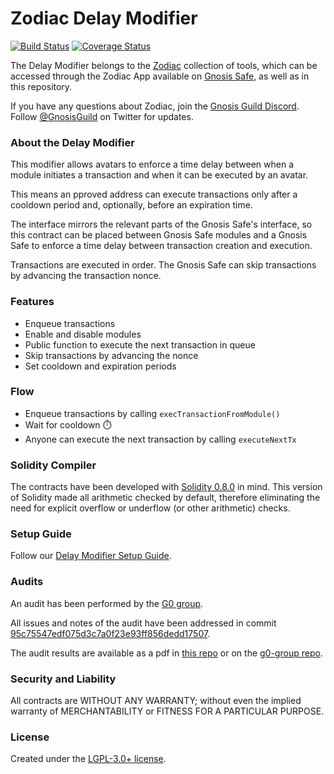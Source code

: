 # Zodiac Delay Modifier

[![Build Status](https://github.com/gnosis/zodiac-modifier-delay/actions/workflows/ci.yml/badge.svg)](https://github.com/gnosis/zodiac-modifier-delay/actions/workflows/ci.yml)
[![Coverage Status](https://coveralls.io/repos/github/gnosis/zodiac-modifier-delay/badge.svg?branch=main)](https://coveralls.io/github/gnosis/zodiac-modifier-delay)


The Delay Modifier belongs to the [Zodiac](https://github.com/gnosis/zodiac) collection of tools, which can be accessed through the Zodiac App available on [Gnosis Safe](https://gnosis-safe.io/), as well as in this repository. 

If you have any questions about Zodiac, join the [Gnosis Guild Discord](https://discord.gg/wwmBWTgyEq). Follow [@GnosisGuild](https://twitter.com/gnosisguild) on Twitter for updates.

### About the Delay Modifier

This modifier allows avatars to enforce a time delay between when a module initiates a transaction and when it can be executed by an avatar.

This means an pproved address can execute transactions only after a cooldown period and, optionally, before an expiration time.

The interface mirrors the relevant parts of the Gnosis Safe's interface, so this contract can be placed between Gnosis Safe modules and a Gnosis Safe to enforce a time delay between transaction creation and execution.

Transactions are executed in order. The Gnosis Safe can skip transactions by advancing the transaction nonce.

### Features

- Enqueue transactions
- Enable and disable modules
- Public function to execute the next transaction in queue
- Skip transactions by advancing the nonce
- Set cooldown and expiration periods

### Flow

- Enqueue transactions by calling `execTransactionFromModule()`
- Wait for cooldown ⏱️
- Anyone can execute the next transaction by calling `executeNextTx`

### Solidity Compiler

The contracts have been developed with [Solidity 0.8.0](https://github.com/ethereum/solidity/releases/tag/v0.8.0) in mind. This version of Solidity made all arithmetic checked by default, therefore eliminating the need for explicit overflow or underflow (or other arithmetic) checks.

### Setup Guide

Follow our [Delay Modifier Setup Guide](./docs/setup_guide.md).

### Audits

An audit has been performed by the [G0 group](https://github.com/g0-group).

All issues and notes of the audit have been addressed in commit [95c75547edf075d3c7a0f23e93ff856dedd17507](https://github.com/gnosis/zodiac-modifier-delay/commit/95c75547edf075d3c7a0f23e93ff856dedd17507).

The audit results are available as a pdf in [this repo](audits/ZodiacDelayModuleSep2021.pdf) or on the [g0-group repo](https://github.com/g0-group/Audits/blob/e11752abb010f74e32a6fc61142032a10deed578/ZodiacDelayModuleSep2021.pdf).

### Security and Liability

All contracts are WITHOUT ANY WARRANTY; without even the implied warranty of MERCHANTABILITY or FITNESS FOR A PARTICULAR PURPOSE.

### License

Created under the [LGPL-3.0+ license](LICENSE).
